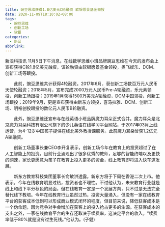 ```yaml
---
title: 豌豆思维获得1.8亿美元C轮融资 软银愿景基金领投
date: 2020-11-09T18:10:02+08:00
tags:
  - 豌豆思维
  - 创新工场
  - 软银
categories:
  - 新闻
abbrlink:
---
```


新浪科技讯 11月5日下午消息，在线数学思维小班品牌豌豆思维在今天的发布会上宣布获得C轮1.8亿美元融资，该轮融资由软银愿景基金领投，奥飞娱乐、DCM、创新工场等跟投。

　　此前，豌豆思维共计获得4轮融资。2017年6月，获创新工场数百万元人民币天使轮融资；2018年5月，宣布完成2000万元人民币Pre-A轮融资，乐元素领投，创新工场跟投；2019年1月获得1500万美元A轮融资，DCM中国领投，创新工场跟投；2019年9月，更是宣布获得由新东方领投，喜马拉雅、DCM、创新工场、明裕创投跟投的数亿元人民币B轮融资。

　　此外，豌豆思维还宣布与在线英语小班品牌魔力耳朵正式合并。魔力耳朵是北京魔力耳朵科技有限公司旗下的少儿英语在线学习平台网站，于2017年03月上线运营，为4-12岁中国孩子提供在线北美外教授课服务。此前魔力耳朵曾获1.2亿元A轮融资。

　　创新工场董事长兼CEO李开复表示，创新工场今年在教育上的投资超过了在人工智能上的投资。目前行业涌现出了很多优秀的教师，足够的智能终端以及更快的网速，家长更愿意为孩子在教育上投入更多的资金，线上教育即将进入快车道发展。

　　新东方教育科技集团董事长俞敏洪透露，新东方将于下周在香港二次上市。他表示，今年在线教育明显过热，投资者也不理性。不过他认为，未来教育行业就是线上和线下平分秋色的局面，但在线教育一定是一个发展方向，只不过是无法完全替代线下教培。今年在线教育行业虽然过热，投资大量涌入，但没有一家在线教育平台的获客成本低到可以形成商业模式闭环的程度，但目前来说，降低获客成本是一个伪命题，因为竞争对手会增加在获客上的投入抢占更多的生源。在获客成本的支出之外，一家在线教育平台的生存还取决于续费率，这决定平台的收入。“续费率低于80%就是没有过生死线。”他认为。(子健)